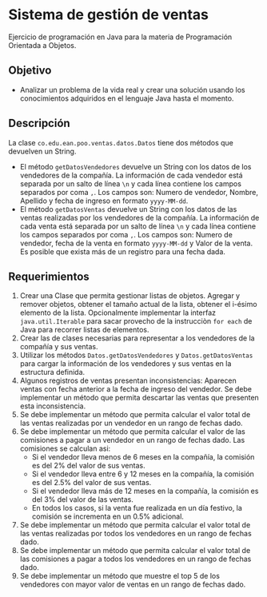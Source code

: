 # Sistema de gestión de ventas

Ejercicio de programación en Java para la materia de Programación Orientada a Objetos.

## Objetivo 
- Analizar un problema de la vida real y crear una solución usando los conocimientos adquiridos en el lenguaje Java hasta el momento.

## Descripción
La clase `co.edu.ean.poo.ventas.datos.Datos` tiene dos métodos que devuelven un String. 
- El método `getDatosVendedores` devuelve un String con los datos de los vendedores de la compañía. La información de cada vendedor está separada por un salto de línea `\n` y cada línea contiene los campos separados por coma `,`. Los campos son: Numero de vendedor, Nombre, Apellido y fecha de ingreso en formato `yyyy-MM-dd`.
- El método `getDatosVentas` devuelve un String con los datos de las ventas realizadas por los vendedores de la compañía. La información de cada venta está separada por un salto de línea `\n` y cada línea contiene los campos separados por coma `,`. Los campos son: Numero de vendedor, fecha de la venta en formato `yyyy-MM-dd` y Valor de la venta. 
Es posible que exista más de un registro para una fecha dada.

## Requerimientos
1. Crear una Clase que permita gestionar listas de objetos. Agregar y remover objetos, obtener el tamaño actual de la lista, obtener
   el i-ésimo elemento de la lista. Opcionalmente implementar la interfaz `java.util.Iterable` para sacar provecho de la instrucciòn 
   `for each` de Java para recorrer listas de elementos.
2. Crear las de clases necesarias para representar a los vendedores de la compañía y sus ventas.
3. Utilizar los métodos `Datos.getDatosVendedores` y `Datos.getDatosVentas` para cargar la información de los vendedores y sus ventas en la estructura definida.
4. Algunos registros de ventas presentan inconsistencias: Aparecen ventas con fecha anterior a la fecha de ingreso del vendedor. Se debe implementar un método que permita descartar las ventas que presenten esta inconsistencia.
5. Se debe implementar un método que permita calcular el valor total de las ventas realizadas por un vendedor en un rango de fechas dado.
6. Se debe implementar un método que permita calcular el valor de las comisiones a pagar a un vendedor en un rango de fechas dado. Las comisiones se calculan asi:
    - Si el vendedor lleva menos de 6 meses en la compañía, la comisión es del 2% del valor de sus ventas.
    - Si el vendedor lleva entre 6 y 12 meses en la compañía, la comisión es del 2.5% del valor de sus ventas.
    - Si el vendedor lleva más de 12 meses en la compañía, la comisión es del 3% del valor de las ventas.
    - En todos los casos, si la venta fue realizada en un día festivo, la comisión se incrementa en un 0.5% adicional.
7. Se debe implementar un método que permita calcular el valor total de las ventas realizadas por todos los vendedores en un rango de fechas dado.
8. Se debe implementar un método que permita calcular el valor total de las comisiones a pagar a todos los vendedores en un rango de fechas dado.
9. Se debe implementar un método que muestre el top 5 de los vendedores con mayor valor de ventas en un rango de fechas dado.